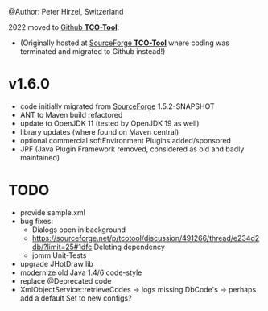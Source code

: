 @Author: Peter Hirzel, Switzerland

2022 moved to [Github **TCO-Tool**](https://github.com/phirzel/TCO-Tool):
* (Originally hosted at [SourceForge **TCO-Tool**](https://sourceforge.net/projects/tcotool/) where coding was terminated and migrated to Github instead!)

# v1.6.0
* code initially migrated from [SourceForge](https://sourceforge.net/projects/tcotool/) 1.5.2-SNAPSHOT
* ANT to Maven build refactored
* update to OpenJDK 11 (tested by OpenJDK 19 as well)
* library updates (where found on Maven central)
* optional commercial softEnvironment Plugins added/sponsored
* JPF (Java Plugin Framework removed, considered as old and badly maintained)


# TODO
* provide sample.xml
* bug fixes:
  * Dialogs open in background
  * https://sourceforge.net/p/tcotool/discussion/491266/thread/e234d2db/?limit=25#1dfc Deleting dependency
  * jomm Unit-Tests
* upgrade JHotDraw lib
* modernize old Java 1.4/6 code-style
* replace @Deprecated code
* XmlObjectService::retrieveCodes -> logs missing DbCode's -> perhaps add a default Set to new configs?